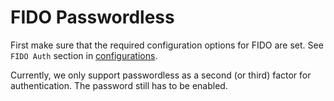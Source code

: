 # FIDO Passwordless

First make sure that the required configuration options for FIDO are set. See `FIDO Auth` section in [configurations](README-CONFIGS.md).

Currently, we only support passwordless as a second (or third) factor for authentication. The password still has to be enabled.
